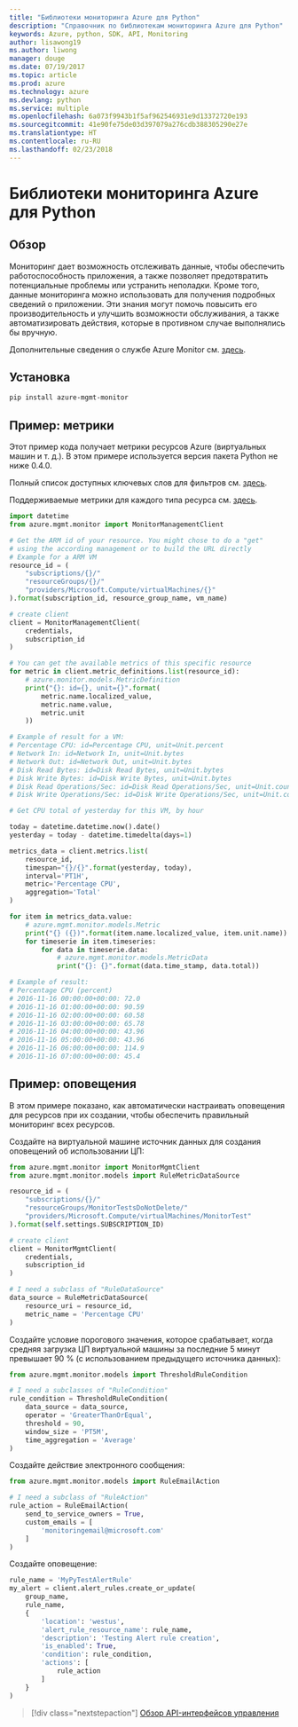 ```yaml
---
title: "Библиотеки мониторинга Azure для Python"
description: "Справочник по библиотекам мониторинга Azure для Python"
keywords: Azure, python, SDK, API, Monitoring
author: lisawong19
ms.author: liwong
manager: douge
ms.date: 07/19/2017
ms.topic: article
ms.prod: azure
ms.technology: azure
ms.devlang: python
ms.service: multiple
ms.openlocfilehash: 6a073f9943b1f5af962546931e9d13372720e193
ms.sourcegitcommit: 41e90fe75de03d397079a276cdb388305290e27e
ms.translationtype: HT
ms.contentlocale: ru-RU
ms.lasthandoff: 02/23/2018
---
```

# <a name="azure-monitoring-libraries-for-python"></a>Библиотеки мониторинга Azure для Python

## <a name="overview"></a>Обзор 
Мониторинг дает возможность отслеживать данные, чтобы обеспечить работоспособность приложения, а также позволяет предотвратить потенциальные проблемы или устранить неполадки. Кроме того, данные мониторинга можно использовать для получения подробных сведений о приложении. Эти знания могут помочь повысить его производительность и улучшить возможности обслуживания, а также автоматизировать действия, которые в противном случае выполнялись бы вручную.

Дополнительные сведения о службе Azure Monitor см. [здесь](https://docs.microsoft.com/azure/monitoring-and-diagnostics/monitoring-overview-azure-monitor). 

## <a name="installation"></a>Установка
```bash
pip install azure-mgmt-monitor
```

## <a name="example---metrics"></a>Пример: метрики
Этот пример кода получает метрики ресурсов Azure (виртуальных машин и т. д.). В этом примере используется версия пакета Python не ниже 0.4.0.

Полный список доступных ключевых слов для фильтров см. [здесь](https://msdn.microsoft.com/library/azure/mt743622.aspx).

Поддерживаемые метрики для каждого типа ресурса см. [здесь](https://docs.microsoft.com/azure/monitoring-and-diagnostics/monitoring-supported-metrics).

```python
import datetime
from azure.mgmt.monitor import MonitorManagementClient

# Get the ARM id of your resource. You might chose to do a "get"
# using the according management or to build the URL directly
# Example for a ARM VM
resource_id = (
    "subscriptions/{}/"
    "resourceGroups/{}/"
    "providers/Microsoft.Compute/virtualMachines/{}"
).format(subscription_id, resource_group_name, vm_name)

# create client
client = MonitorManagementClient(
    credentials,
    subscription_id
)

# You can get the available metrics of this specific resource
for metric in client.metric_definitions.list(resource_id):
    # azure.monitor.models.MetricDefinition
    print("{}: id={}, unit={}".format(
        metric.name.localized_value,
        metric.name.value,
        metric.unit
    ))

# Example of result for a VM:
# Percentage CPU: id=Percentage CPU, unit=Unit.percent
# Network In: id=Network In, unit=Unit.bytes
# Network Out: id=Network Out, unit=Unit.bytes
# Disk Read Bytes: id=Disk Read Bytes, unit=Unit.bytes
# Disk Write Bytes: id=Disk Write Bytes, unit=Unit.bytes
# Disk Read Operations/Sec: id=Disk Read Operations/Sec, unit=Unit.count_per_second
# Disk Write Operations/Sec: id=Disk Write Operations/Sec, unit=Unit.count_per_second

# Get CPU total of yesterday for this VM, by hour

today = datetime.datetime.now().date()
yesterday = today - datetime.timedelta(days=1)

metrics_data = client.metrics.list(
    resource_id,
    timespan="{}/{}".format(yesterday, today),
    interval='PT1H',
    metric='Percentage CPU',
    aggregation='Total'
)

for item in metrics_data.value:
    # azure.mgmt.monitor.models.Metric
    print("{} ({})".format(item.name.localized_value, item.unit.name))
    for timeserie in item.timeseries:
        for data in timeserie.data:
            # azure.mgmt.monitor.models.MetricData
            print("{}: {}".format(data.time_stamp, data.total))

# Example of result:
# Percentage CPU (percent)
# 2016-11-16 00:00:00+00:00: 72.0
# 2016-11-16 01:00:00+00:00: 90.59
# 2016-11-16 02:00:00+00:00: 60.58
# 2016-11-16 03:00:00+00:00: 65.78
# 2016-11-16 04:00:00+00:00: 43.96
# 2016-11-16 05:00:00+00:00: 43.96
# 2016-11-16 06:00:00+00:00: 114.9
# 2016-11-16 07:00:00+00:00: 45.4
```

## <a name="example---alerts"></a>Пример: оповещения
В этом примере показано, как автоматически настраивать оповещения для ресурсов при их создании, чтобы обеспечить правильный мониторинг всех ресурсов.

Создайте на виртуальной машине источник данных для создания оповещений об использовании ЦП:
```python
from azure.mgmt.monitor import MonitorMgmtClient
from azure.mgmt.monitor.models import RuleMetricDataSource

resource_id = (
    "subscriptions/{}/"
    "resourceGroups/MonitorTestsDoNotDelete/"
    "providers/Microsoft.Compute/virtualMachines/MonitorTest"
).format(self.settings.SUBSCRIPTION_ID)

# create client
client = MonitorMgmtClient(
    credentials,
    subscription_id
)

# I need a subclass of "RuleDataSource"
data_source = RuleMetricDataSource(
    resource_uri = resource_id,
    metric_name = 'Percentage CPU'
)
```
Создайте условие порогового значения, которое срабатывает, когда средняя загрузка ЦП виртуальной машины за последние 5 минут превышает 90 % (с использованием предыдущего источника данных):
```python
from azure.mgmt.monitor.models import ThresholdRuleCondition

# I need a subclasses of "RuleCondition"
rule_condition = ThresholdRuleCondition(
    data_source = data_source,
    operator = 'GreaterThanOrEqual',
    threshold = 90,
    window_size = 'PT5M',
    time_aggregation = 'Average'
)
```

Создайте действие электронного сообщения:
```python
from azure.mgmt.monitor.models import RuleEmailAction

# I need a subclass of "RuleAction"
rule_action = RuleEmailAction(
    send_to_service_owners = True,
    custom_emails = [
        'monitoringemail@microsoft.com'
    ]
)
```

Создайте оповещение:
```python
rule_name = 'MyPyTestAlertRule'
my_alert = client.alert_rules.create_or_update(
    group_name,
    rule_name,
    {
        'location': 'westus',
        'alert_rule_resource_name': rule_name,
        'description': 'Testing Alert rule creation',
        'is_enabled': True,
        'condition': rule_condition,
        'actions': [
            rule_action
        ]
    }
)
```
> [!div class="nextstepaction"]
> [Обзор API-интерфейсов управления](/python/api/overview/azure/monitoring/management)
